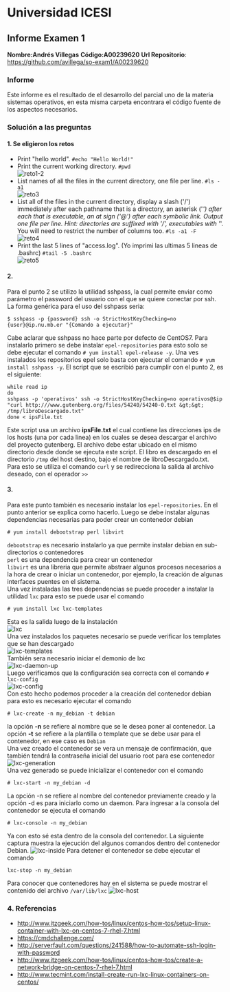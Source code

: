 # Universidad ICESI
## Informe Examen 1
**Nombre:Andrés Villegas**
**Código:A00239620**
**Url Repositorio**: https://github.com/avillega/so-exam1/A00239620

### Informe
Este informe es el resultado de el desarrollo del parcial uno de la materia sistemas operativos, en esta misma carpeta encontrara el código fuente de los aspectos necesarios.

### Solución a las preguntas
#### 1. Se eligieron los retos
* Print "hello world". `#echo "Hello World!"`
* Print the current working directory. `#pwd`  
![reto1-2](reto1-2.png "reto 1 y 2")
* List names of all the files in the current directory, one file per line. `#ls -a1`  
![reto3](reto3.png "reto 3")
* List all of the files in the current directory, display a slash ('/') immediately after each pathname that is a directory, an asterisk ('*') after each that is executable, an at sign ('@') after each symbolic link. Output one file per line. Hint: directories are suffixed with '/', executables with '*'. You will need to restrict the number of columns too. `#ls -a1 -F`  
![reto4](reto4.png "reto 4")
* Print the last 5 lines of "access.log". (Yo imprimi las ultimas 5 lineas de .bashrc) `#tail -5 .bashrc`  
![reto5](reto5.png "reto 5")

#### 2.
Para el punto 2 se utilizo la utilidad sshpass, la cual permite enviar como parámetro el password del usuario con el que se quiere conectar por ssh. La forma genérica para el uso del sshpass seria:
```
$ sshpass -p {password} ssh -o StrictHostKeyChecking=no {user}@ip.nu.mb.er "{Comando a ejecutar}"
```

Cabe aclarar que sshpass no hace parte por defecto de CentOS7. Para instalarlo primero se debe instalar `epel-repositories` para esto solo se debe ejecutar el comando `# yum install epel-release -y`. Una ves instalados los repositorios epel solo basta con ejecutar el comando `# yum install sshpass -y`.
El script que se escribió para cumplir con el punto 2, es el siguiente:
```
while read ip
do
sshpass -p 'operativos' ssh -o StrictHostKeyChecking=no operativos@$ip "curl http:///www.gutenberg.org/files/54240/54240-0.txt &gt;&gt; /tmp/libroDescargado.txt"
done < ipsFile.txt
```
Este script usa un archivo **ipsFile.txt** el cual contiene las direcciones ips de los hosts (una por cada linea) en los cuales se desea descargar el archivo del proyecto gutenberg. El archivo debe estar ubicado en el mismo directorio desde donde se ejecuta este script. El libro es descargado en el directorio `/tmp` del host destino, bajo el nombre de libroDescargado.txt. Para esto se utiliza el comando `curl` y se redirecciona la salida al archivo deseado, con el operador `>>`

#### 3.
Para este punto también es necesario instalar los `epel-repositories`. En el punto anterior se explica como hacerlo.
Luego se debe instalar algunas dependencias necesarias para poder crear un contenedor debian
```
# yum install debootstrap perl libvirt
```
`debootstrap` es necesario instalarlo ya que permite instalar debian en sub-directorios o contenedores  
`perl` es una dependencia para crear un contenedor  
`libvirt` es una libreria que permite abstraer algunos procesos necesarios a la hora de crear o iniciar un contenedor, por ejemplo, la creación de algunas interfaces puentes en el sistema.  
Una vez instaladas las tres dependencias se puede proceder a instalar la utilidad `lxc` para esto se puede usar el comando
``` 
# yum install lxc lxc-templates
```
Esta es la salida luego de la instalación  
![lxc](installing-lxc.PNG "Instalación lxc")  
Una vez instalados los paquetes necesario se puede verificar los templates que se han descargado  
![lxc-templates](lxc-templates.PNG "lxc templates")  
También sera necesario iniciar el demonio de lxc  
![lxc-daemon-up](lxc-daemon-up.PNG "lxc daemon up")  
Luego verificamos que la configuración sea correcta con el comando `# lxc-config`  
![lxc-config](lxc-config.PNG "config")  
Con esto hecho podemos proceder a la creación del contenedor debian para esto es necesario ejecutar el comando
```
# lxc-create -n my_debian -t debian
```
la opción **-n** se refiere al nombre que se le desea poner al contenedor. La opción **-t** se refiere a la plantilla o template que se debe usar para el contenedor, en ese caso es `Debian`  
Una vez creado el contenedor se vera un mensaje de confirmación, que también tendrá la contraseña inicial del usuario root para ese contenedor    
![lxc-generation](generation-complete.PNG "generation")  
Una vez generado se puede inicializar el contenedor con el comando
```
# lxc-start -n my_debian -d
```
La opción -n se refiere al nombre del contenedor previamente creado y la opción -d es para iniciarlo como un daemon.
Para ingresar a la consola del contenedor se ejecuta el comando
```
# lxc-console -n my_debian

```
Ya con esto sé esta dentro de la consola del contenedor. La siguiente captura muestra la ejecución del algunos comandos dentro del contenedor Debian.
![lxc-inside](inside-container.PNG "inside")
Para detener el contenedor se debe ejecutar el comando
```
lxc-stop -n my_debian
```
Para conocer que contenedores hay en el sistema se puede mostrar el contenido del archivo `/var/lib/lxc`
![lxc-host](debian-container-on-host.PNG "host")

### 4. Referencias
- http://www.itzgeek.com/how-tos/linux/centos-how-tos/setup-linux-container-with-lxc-on-centos-7-rhel-7.html
- https://cmdchallenge.com/
- http://serverfault.com/questions/241588/how-to-automate-ssh-login-with-password
- http://www.itzgeek.com/how-tos/linux/centos-how-tos/create-a-network-bridge-on-centos-7-rhel-7.html
- http://www.tecmint.com/install-create-run-lxc-linux-containers-on-centos/
